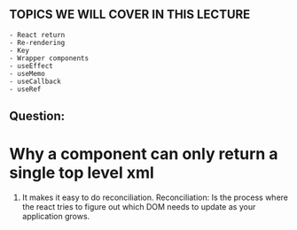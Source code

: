 ## TOPICS WE WILL COVER IN THIS LECTURE

    - React return
    - Re-rendering
    - Key
    - Wrapper components
    - useEffect
    - useMemo
    - useCallback
    - useRef

## Question: 
# Why a component can only return a single top level xml

1. It makes it easy to do reconciliation.
Reconciliation: Is the process where the react tries to figure out which DOM needs to update as your application grows.